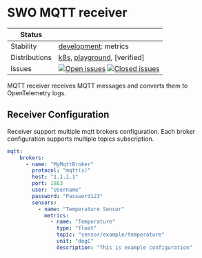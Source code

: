 # SWO MQTT receiver

<!-- status autogenerated section -->
| Status        |           |
| ------------- |-----------|
| Stability     | [development]: metrics   |
| Distributions | [k8s], [playground], [verified] |
| Issues        | [![Open issues](https://img.shields.io/github/issues-search/solarwinds/solarwinds-otel-collector-releases?query=is%3Aissue%20is%3Aopen%20label%3Areceiver%2Fmqtt%20&label=open&color=orange&logo=opentelemetry)](https://github.com/solarwinds/solarwinds-otel-collector-releases/issues?q=is%3Aopen+is%3Aissue+label%3Areceiver%2Fmqtt) [![Closed issues](https://img.shields.io/github/issues-search/solarwinds/solarwinds-otel-collector-releases?query=is%3Aissue%20is%3Aclosed%20label%3Areceiver%2Fmqtt%20&label=closed&color=blue&logo=opentelemetry)](https://github.com/solarwinds/solarwinds-otel-collector-releases/issues?q=is%3Aclosed+is%3Aissue+label%3Areceiver%2Fmqtt) |

[development]: https://github.com/open-telemetry/opentelemetry-collector/blob/main/docs/component-stability.md#development
[k8s]: https://github.com/open-telemetry/opentelemetry-collector-releases/tree/main/distributions/otelcol-k8s
[playground]: 
[verified]: 
<!-- end autogenerated section -->

MQTT receiver receives MQTT messages and converts them to OpenTelemetry logs.

## Receiver Configuration

Receiver support multiple mqtt brokers configuration. Each broker configuration supports multiple topics subscription.

```yaml
mqtt:
    brokers:
      - name: "MyMqttBroker"
        protocol: "mqtt(s)"
        host: "1.1.1.1"
        port: 1883
        user: "Username"
        password: "Password123"
        sensors:
          - name: "Temperature Sensor"
            metrics:
              - name: "Temperature"
                type: "float"
                topic: "sensor/example/temperature"
                unit: "degC"
                description: "This is example configuration"
```
